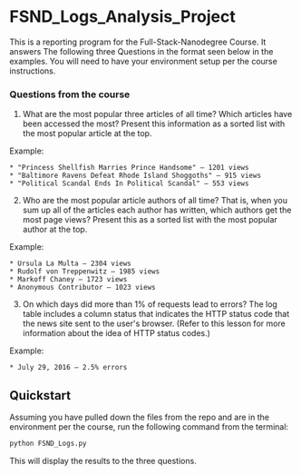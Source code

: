 # FSND_Logs_Analysis_Project


This is a reporting program for the Full-Stack-Nanodegree Course. It answers The following three Questions in the format seen below in the examples. You will need to have your environment setup per the course instructions.

### Questions from the course

  1. What are the most popular three articles of all time? Which articles have been accessed the most? Present this information as a sorted list with the most popular article at the top.

  Example:

    * "Princess Shellfish Marries Prince Handsome" — 1201 views
    * "Baltimore Ravens Defeat Rhode Island Shoggoths" — 915 views
    * "Political Scandal Ends In Political Scandal" — 553 views

  2. Who are the most popular article authors of all time? That is, when you sum up all of the articles each author has written, which authors get the most page views? Present this as a sorted list with the most popular author at the top.

  Example:

    * Ursula La Multa — 2304 views
    * Rudolf von Treppenwitz — 1985 views
    * Markoff Chaney — 1723 views
    * Anonymous Contributor — 1023 views

  3. On which days did more than 1% of requests lead to errors? The log table includes a column status that indicates the HTTP status code that the news site sent to the user's browser. (Refer to this lesson for more information about the idea of HTTP status codes.)

  Example:

    * July 29, 2016 — 2.5% errors

## Quickstart

Assuming you have pulled down the files from the repo and are in the environment per the course, run the following command from the terminal:

```python
python FSND_Logs.py
```

This will display the results to the three questions.
